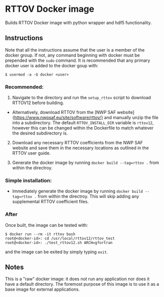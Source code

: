 # RTTOV Docker image

Builds RTTOV Docker image with python wrapper and hdf5 functionality.

## Instructions

Note that all the instructions assume that the user is a member of the docker group.
If not, any command beginning with docker must be prepended with the `sudo` command.
It is recommended that any primary docker user is added to the docker goup with:

```
$ usermod -a -G docker <user>
```

### Recommended:

1. Navigate to the directory and run the `setup_rttov` script to download RTTOV12 before building.

  - Alternatively, download RTTOV from the [NWP SAF website]{https://www.nwpsaf.eu/site/software/rttov/} and manually unzip the file into a subdirectory. The default `RTTOV_INSTALL_DIR` variable is `rttov12`, however this can be changed within the Dockerfile to match whatever the desired subdirectory is.

2. Download any necessary RTTOV coefficients from the NWP SAF website and save them in the necessary locations as outlined in the RTTOV user guide.

3. Generate the docker image by running `docker build --tag=rttov .` from within the directroy.

### Simple installation:

- Immediately generate the docker image by running `docker build --tag=rttov .` from within the directroy.
This will skip adding any supplemental RTTOV coefficient files. 

### After

Once built, the image can be tested with:

```
$ docker run --rm -it rttov bash
root@<docker-id>: cd /usr/local/rttov12/rttov_test
root@<docker-id>: ./test_rttov12.sh ARCH=gfortran
```

and the image can be exited by simply typing `exit`.

## Notes

This is a "raw" docker image: it does not run any application nor does it have a default directory.
The foremost purpose of this image is to use it as a base image for external applications.
